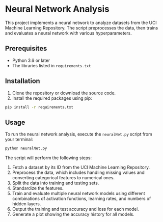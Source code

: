 # Neural Network Analysis

This project implements a neural network to analyze datasets from the UCI Machine Learning Repository. The script preprocesses the data, then trains and evaluates a neural network with various hyperparameters.

## Prerequisites

- Python 3.6 or later
- The libraries listed in `requirements.txt`

## Installation

1. Clone the repository or download the source code.
2. Install the required packages using pip:

```bash
pip install -r requirements.txt
```

## Usage

To run the neural network analysis, execute the `neuralNet.py` script from your terminal:

```bash
python neuralNet.py
```

The script will perform the following steps:
1. Fetch a dataset by its ID from the UCI Machine Learning Repository.
2. Preprocess the data, which includes handling missing values and converting categorical features to numerical ones.
3. Split the data into training and testing sets.
4. Standardize the features.
5. Train and evaluate multiple neural network models using different combinations of activation functions, learning rates, and numbers of hidden layers.
6. Output the training and test accuracy and loss for each model.
7. Generate a plot showing the accuracy history for all models.

